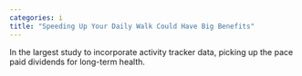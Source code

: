 ```yaml
---
categories: i
title: "Speeding Up Your Daily Walk Could Have Big Benefits"
---
```

In the largest study to incorporate activity tracker data, picking up the pace paid dividends for long-term health.